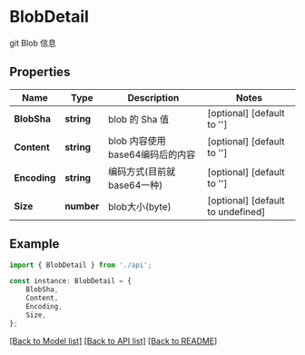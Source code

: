 # BlobDetail

git Blob 信息

## Properties

Name | Type | Description | Notes
------------ | ------------- | ------------- | -------------
**BlobSha** | **string** | blob 的 Sha 值 | [optional] [default to '']
**Content** | **string** | blob 内容使用 base64编码后的内容 | [optional] [default to '']
**Encoding** | **string** | 编码方式(目前就base64一种) | [optional] [default to '']
**Size** | **number** | blob大小(byte) | [optional] [default to undefined]

## Example

```typescript
import { BlobDetail } from './api';

const instance: BlobDetail = {
    BlobSha,
    Content,
    Encoding,
    Size,
};
```

[[Back to Model list]](../README.md#documentation-for-models) [[Back to API list]](../README.md#documentation-for-api-endpoints) [[Back to README]](../README.md)
